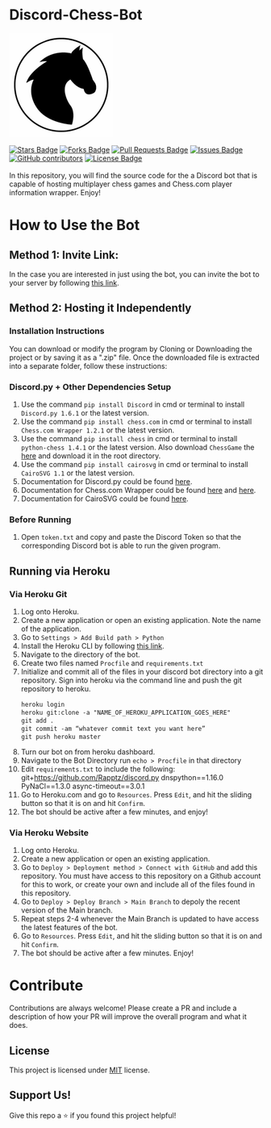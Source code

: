 # Discord-Chess-Bot
![Chess-Bot Logo](/assets/img/chess.png)
<div align="left">
<a href="https://github.com/Kaweees/Discord-chess-bot/stargazers"><img src="https://img.shields.io/github/stars/Kaweees/Discord-chess-bot" alt="Stars Badge"/></a>
<a href="https://github.com/Kaweees/Discord-chess-bot/members"><img src="https://img.shields.io/github/forks/Kaweees/Discord-chess-bot" alt="Forks Badge"/></a>
<a href="https://github.com/elangosundar/Kaweees/Discord-chess-bot/pulls"><img src="https://img.shields.io/github/issues-pr/Kaweees/Discord-chess-bot" alt="Pull Requests Badge"/></a>
<a href="https://github.com/elangosundar/Kaweees/Discord-chess-bot"><img src="https://img.shields.io/github/issues/Kaweees/Discord-chess-bot" alt="Issues Badge"/></a>
<a href="https://github.com/Kaweees/Discord-chess-bot"><img alt="GitHub contributors" src="https://img.shields.io/github/contributors/Kaweees/Discord-chess-bot?color=2b9348"></a>
<a href="https://github.com/Kaweees/Discord-chess-bot/blob/master/LICENSE"><img src="https://img.shields.io/github/license/Kaweees/Discord-chess-bot?color=2b9348" alt="License Badge"/></a>
</div>
<br>
In this repository, you will find the source code for the a Discord bot that is capable of hosting multiplayer chess games and Chess.com player information wrapper. Enjoy!

# How to Use the Bot
## Method 1: Invite Link:
In the case you are interested in just using the bot, you can invite the bot to your server by following [this link](https://discord.com/api/oauth2/authorize?client_id=744024313476415540&permissions=8&scope=bot).

## Method 2: Hosting it Independently
### Installation Instructions
You can download or modify the program by Cloning or Downloading the project or by saving it as a ".zip" file.
Once the downloaded file is extracted into a separate folder, follow these instructions:

### Discord.py + Other Dependencies Setup
1. Use the command `pip install Discord` in cmd or terminal to install `Discord.py 1.6.1` or the latest version.
2. Use the command `pip install chess.com` in cmd or terminal to install `Chess.com Wrapper 1.2.1` or the latest version.
3. Use the command `pip install chess` in cmd or terminal to install `python-chess 1.4.1` or the latest version. Also download `ChessGame` the [here](https://github.com/ljordan51/ChessGame) and download it in the root directory.
4. Use the command `pip install cairosvg` in cmd or terminal to install `CairoSVG 1.1` or the latest version.
5. Documentation for Discord.py could be found [here](https://discordpy.readthedocs.io/en/latest/index.html).
6. Documentation for Chess.com Wrapper could be found [here](https://chesscom.readthedocs.io/en/latest/) and [here](https://www.chess.com/news/view/published-data-api).
7. Documentation for CairoSVG could be found [here](https://cairosvg.org/documentation/).

### Before Running
1. Open `token.txt` and copy and paste the Discord Token so that the corresponding Discord bot is able to run the given program.

## Running via Heroku
### Via Heroku Git
1. Log onto Heroku.
2. Create a new application or open an existing application. Note the name of the application.
3. Go to `Settings > Add Build path > Python`
4. Install the Heroku CLI by following [this link](https://devcenter.heroku.com/articles/heroku-cli).
5. Navigate to the directory of the bot.
6. Create two files named `Procfile` and `requirements.txt`
7. Initialize and commit all of the files in your discord bot directory into a git repository. Sign into heroku via the command line and push the git repository to heroku.
    ```git
    heroku login
    heroku git:clone -a "NAME_OF_HEROKU_APPLICATION_GOES_HERE"
    git add .
    git commit -am “whatever commit text you want here”
    git push heroku master
    ```
8. Turn our bot on from heroku dashboard.
9. Navigate to the Bot Directory run `echo > Procfile` in that directory
10. Edit `requirements.txt` to include the following:
git+https://github.com/Rapptz/discord.py
dnspython==1.16.0
PyNaCl==1.3.0
async-timeout==3.0.1
11. Go to Heroku.com and go to `Resources`. Press `Edit`, and hit the sliding button so that it is on and hit `Confirm`.
12. The bot should be active after a few minutes, and enjoy!

### Via Heroku Website
1. Log onto Heroku.
2. Create a new application or open an existing application.
3. Go to `Deploy > Deployment method > Connect with GitHub` and add this repository. You must have access to this repository on a Github account for this to work, or create your own and include all of the files found in this repository.
4. Go to `Deploy > Deploy Branch > Main Branch` to depoly the recent version of the Main branch.
5. Repeat steps 2-4 whenever the Main Branch is updated to have access the latest features of the bot.
6. Go to `Resources`. Press `Edit`, and hit the sliding button so that it is on and hit `Confirm`.
7. The bot should be active after a few minutes. Enjoy!

# Contribute
Contributions are always welcome! Please create a PR and include a description of how your PR will improve the overall program and what it does.

## License

This project is licensed under [MIT](https://opensource.org/licenses/MIT) license.

## Support Us!

Give this repo a ⭐️ if you found this project helpful!
